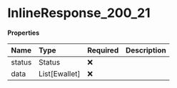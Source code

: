 # InlineResponse_200_21

**Properties**

| Name   | Type          | Required | Description |
| :----- | :------------ | :------- | :---------- |
| status | Status        | ❌       |             |
| data   | List[Ewallet] | ❌       |             |
